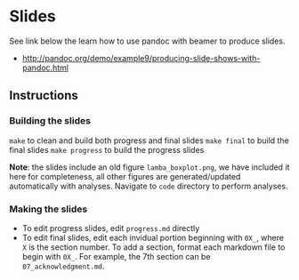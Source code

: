 # Slides

See link below the learn how to use pandoc with beamer to produce
slides.

* http://pandoc.org/demo/example9/producing-slide-shows-with-pandoc.html

## Instructions

### Building the slides

`make` to clean and build both progress and final slides
`make final` to build the final slides
`make progress` to build the progress slides

**Note**: the slides include an old figure `lamba_boxplot.png`, we have 
included it here for completeness, all other figures are generated/updated
automatically with analyses. Navigate to `code` directory to perform analyses.

### Making the slides

- To edit progress slides, edit `progress.md` directly
- To edit final slides, edit each invidual portion beginning with `0X_`, where
`X` is the section number. To add a section, format each markdown file to begin
with `0X_`. For example, the 7th section can be `07_acknowledgment.md`.